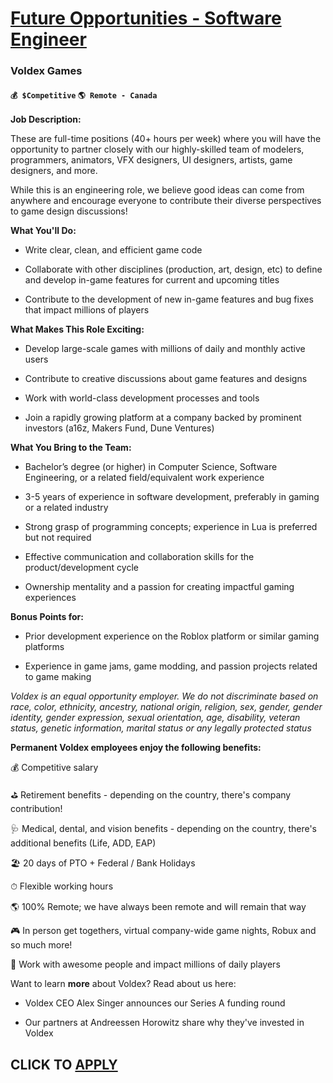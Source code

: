 # [Future Opportunities - Software Engineer](https://www.remotewlb.com/apply/future-opportunities-software-engineer)  
### Voldex Games  
#### `💰 $Competitive` `🌎 Remote - Canada`  

**Job Description:**

These are full-time positions (40+ hours per week) where you will have the opportunity to partner closely with our highly-skilled team of modelers, programmers, animators, VFX designers, UI designers, artists, game designers, and more.

While this is an engineering role, we believe good ideas can come from anywhere and encourage everyone to contribute their diverse perspectives to game design discussions!

 **What You'll Do:**

  * Write clear, clean, and efficient game code

  * Collaborate with other disciplines (production, art, design, etc) to define and develop in-game features for current and upcoming titles

  * Contribute to the development of new in-game features and bug fixes that impact millions of players

 **What Makes This Role Exciting:**

  * Develop large-scale games with millions of daily and monthly active users

  * Contribute to creative discussions about game features and designs

  * Work with world-class development processes and tools

  * Join a rapidly growing platform at a company backed by prominent investors (a16z, Makers Fund, Dune Ventures)

 **What You Bring to the Team:**

  * Bachelor’s degree (or higher) in Computer Science, Software Engineering, or a related field/equivalent work experience 

  * 3-5 years of experience in software development, preferably in gaming or a related industry

  * Strong grasp of programming concepts; experience in Lua is preferred but not required

  * Effective communication and collaboration skills for the product/development cycle

  * Ownership mentality and a passion for creating impactful gaming experiences

 **Bonus Points for:**

  * Prior development experience on the Roblox platform or similar gaming platforms

  * Experience in game jams, game modding, and passion projects related to game making

 _Voldex is an equal opportunity employer. We do not discriminate based on race, color, ethnicity, ancestry, national origin, religion, sex, gender, gender identity, gender expression, sexual orientation, age, disability, veteran status, genetic information, marital status or any legally protected status_

 **Permanent Voldex employees enjoy the following benefits:**

💰 Competitive salary

⛳️ Retirement benefits - depending on the country, there's company contribution!

🩺 Medical, dental, and vision benefits - depending on the country, there's additional benefits (Life, ADD, EAP)

🏖 20 days of PTO + Federal / Bank Holidays

⏱ Flexible working hours

🌎 100% Remote; we have always been remote and will remain that way

🎮 In person get togethers, virtual company-wide game nights, Robux and so much more!

🎉 Work with awesome people and impact millions of daily players

Want to learn **more** about Voldex? Read about us here:

  * Voldex CEO Alex Singer announces our Series A funding round

  * Our partners at Andreessen Horowitz share why they've invested in Voldex

  
## CLICK TO [APPLY](https://www.remotewlb.com/apply/future-opportunities-software-engineer)

